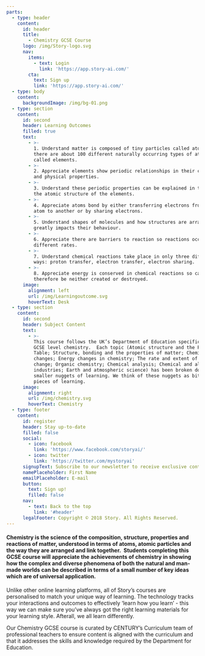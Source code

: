 ```yaml
---
parts:
  - type: header
    content:
      id: header
      title:
        - Chemistry GCSE Course
      logo: /img/Story-logo.svg
      nav:
        items:
          - text: Login
            link: 'https://app.story-ai.com/'
        cta:
          text: Sign up
          link: 'https://app.story-ai.com/'
  - type: body
    content:
      backgroundImage: /img/bg-01.png
  - type: section
    content:
      id: second
      header: Learning Outcomes
      filled: true
      text:
        - >-
          1. Understand matter is composed of tiny particles called atoms and
          there are about 100 different naturally occurring types of atoms
          called elements.
        - >-
          2. Appreciate elements show periodic relationships in their chemical
          and physical properties.
        - >-
          3. Understand these periodic properties can be explained in terms of
          the atomic structure of the elements.
        - >-
          4. Appreciate atoms bond by either transferring electrons from one
          atom to another or by sharing electrons.
        - >-
          5. Understand shapes of molecules and how structures are arranged
          greatly impacts their behaviour.
        - >-
          6. Appreciate there are barriers to reaction so reactions occur at
          different rates.
        - >-
          7. Understand chemical reactions take place in only three different
          ways: proton transfer, electron transfer, electron sharing.
        - >-
          8. Appreciate energy is conserved in chemical reactions so can
          therefore be neither created or destroyed.
      image:
        alignment: left
        url: /img/Learningoutcome.svg
        hoverText: Desk
  - type: section
    content:
      id: second
      header: Subject Content
      text:
        - >-
          This course follows the UK’s Department of Education specification for
          GCSE level chemistry.  Each topic (Atomic structure and the Periodic
          Table; Structure, bonding and the properties of matter; Chemical
          changes; Energy changes in chemistry; The rate and extent of chemical
          change; Organic chemistry; Chemical analysis; Chemical and allied
          industries; Earth and atmospheric science) has been broken down into
          smaller nuggets of learning. We think of these nuggets as bite-sized
          pieces of learning.
      image:
        alignment: right
        url: /img/chemistry.svg
        hoverText: Chemistry
  - type: footer
    content:
      id: register
      header: Stay up-to-date
      filled: false
      social:
        - icon: facebook
          link: 'https://www.facebook.com/storyai/'
        - icon: twitter
          link: 'https://twitter.com/mystoryai'
      signupText: Subscribe to our newsletter to receive exclusive content.
      namePlaceholder: First Name
      emailPlaceholder: E-mail
      button:
        text: Sign up!
        filled: false
      nav:
        - text: Back to the top
          link: '#header'
      legalFooter: Copyright © 2018 Story. All Rights Reserved.
---
```


#### Chemistry is the science of the composition, structure, properties and reactions of matter, understood in terms of atoms, atomic particles and the way they are arranged and link together.  Students completing this GCSE course will appreciate the achievements of chemistry in showing how the complex and diverse phenomena of both the natural and man-made worlds can be described in terms of a small number of key ideas which are of universal application.

Unlike other online learning platforms, all of Story’s courses are personalised to match your unique way of learning. The technology tracks your interactions and outcomes to effectively ‘learn how you learn’ - this way we can make sure you’ve always got the right learning materials for your learning style. Afterall, we all learn differently.

Our Chemistry GCSE course is curated by CENTURY’s Curriculum team of professional teachers to ensure content is aligned with the curriculum and that it addresses the skills and knowledge required by the Department for Education.